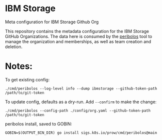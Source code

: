 # IBM Storage 
Meta configuration for IBM Storage Github Org

This repository contains the metadata configuration for the IBM Storage GitHub Organizations. The data here is consumed by the [peribolos](https://docs.prow.k8s.io/docs/components/cli-tools/peribolos/) tool to manage the organization and memberships, as well as team creation and deletion.

# Notes:

To get existing config:
```
./cmd/peribolos --log-level info --dump ibmstorage --github-token-path /path/to/git-token
```

To update config, defaults as a dry-run. Add `--confirm` to make the change:
```
./cmd/peribolos --config-path ./config/org.yaml --github-token-path /path/to/git-token
```

peribolos install, saved to GOBIN:
```
GOBIN=$(OUTPUT_BIN_DIR) go install sigs.k8s.io/prow/cmd/peribolos@main
```
